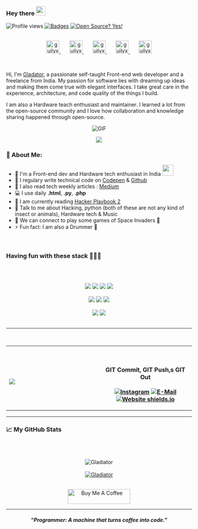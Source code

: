 ### Hey there <img src="https://media.giphy.com/media/hvRJCLFzcasrR4ia7z/giphy.gif" width="25px">
![Profile views](https://gpvc.arturio.dev/Gladiator-16)
[![Badges](https://img.shields.io/badge/badges-awesome-green.svg)](https://github.com/bevacqua/awesome-badges)
[![Open Source? Yes!](https://badgen.net/badge/Open%20Source%20%3F/Yes%21/blue?icon=github)](https://github.com/Naereen/badges/)

<p align="center">
<br/>
<a href="https://discord.bio/p/gladiator">
  <img alt="guilyx | Twitter" width="35px" src="https://svgshare.com/i/VEM.svg" />
</a>	&nbsp;	&nbsp;	&nbsp;
<a href="https://codepen.io/gladiator-16">
  <img alt="guilyx's LinkdeIN" width="35px" src="https://www.flaticon.com/svg/vstatic/svg/1626/1626319.svg?token=exp=1616211736~hmac=5e2b0d594bcfea2abae488a0e6cccac2" />
</a>	&nbsp;	&nbsp;	&nbsp;
<a href="https://dribbble.com/Gladiator16">
  <img alt="guilyx's Facebook" width="35px" src="https://www.flaticon.com/svg/vstatic/svg/1532/1532541.svg?token=exp=1616211933~hmac=5f68d8ba9f034908bd6627cd8208161d" />
</a>	&nbsp;	&nbsp;	&nbsp;
<a href="https://www.instagram.com/__arnav.16/">
  <img alt="guilyx's Instagram" width="35px" src="https://image.flaticon.com/icons/svg/2111/2111421.svg" />
</a>	&nbsp;	&nbsp;	&nbsp;
<a href="https://open.spotify.com/user/64baut5hxhb9k224mkbh19pwz">
  <img alt="guilyx's Spotify" width="35px" src="https://image.flaticon.com/icons/svg/2111/2111627.svg" />
</a>
</p>

<br />

Hi, I'm [Gladator](http://gladiator-16.netlify.app/), a passionate self-taught Front-end web developer and a freelance from India. My passion for software lies with dreaming up ideas and making them come true with elegant interfaces. I take great care in the experience, architecture, and code quality of the things I build.

I am also a Hardware teach enthusiast and maintainer. I learned a lot from the open-source community and I love how collaboration and knowledge sharing happened through open-source.

<p align="center">
<img align="center" alt="GIF" src="https://media1.tenor.com/images/1c6140897565e34a4e98f618e220dc0d/tenor.gif?itemid=9358372" />
</p>

<p align="center">
  <img  align="center"  src="https://github-profile-trophy.vercel.app/?username=Gladiator-16&rank=SSS,SS,S,AAA,AA,A,B,C,SECRET&theme=gruvbox" />
</p>


### 🤵 About Me:
- 🏦 I'm a Front-end dev and Hardware tech enthusiast in India 
      <img src="https://media.giphy.com/media/WUlplcMpOCEmTGBtBW/giphy.gif" width="30">
- 📝 I regulary write technical code on [Codepen](https://codepen.io/gladiator-16) & [Github](https://githib.com/Gladaitor-16)
- 🌱 I also read  tech weekly articles : [Medium](https://medium.com/)
- 💻 I use daily **.html**, **.py**, **.php**
- 📖 I am currently reading [Hacker Playbook 2](https://www.amazon.in/Hacker-Playbook-Practical-Penetration-Testing/dp/1512214566)
- 💬 Talk to me about Hacking, python (both of these are not any kind of insect or animals), Hardware tech & Music
- 👯 We can connect to play some games of Space Invaders 👾
- ⚡ Fun fact: I am also a Drummer 🥁

<br />

### **Having fun with these stack 👨🏽‍💻**

<br/><br/>
<div align="center">
  
<img src="https://img.shields.io/badge/Python-3776AB?style=for-the-badge&logo=python&logoColor=white"/>
<img src="https://img.shields.io/badge/HTML5-E34F26?style=for-the-badge&logo=html5&logoColor=white"/>	

<img src="https://img.shields.io/badge/CSS3-1572B6?style=for-the-badge&logo=css3&logoColor=white"/>	

<img src="https://img.shields.io/badge/JavaScript-F7DF1E?style=for-the-badge&logo=javascript&logoColor=black"/>
</div>
<br/>
<div align="center">
<img src="https://img.shields.io/badge/C%2B%2B-00599C?style=for-the-badge&logo=c%2B%2B&logoColor=white"/>

<img src="https://img.shields.io/badge/PHP-777BB4?style=for-the-badge&logo=php&logoColor=white"/>

<img src="https://img.shields.io/badge/Angular-DD0031?style=for-the-badge&logo=angular&logoColor=white"/>
</div>
<br/>
<div align="center">
<img src="https://img.shields.io/badge/Bootstrap-563D7C?style=for-the-badge&logo=bootstrap&logoColor=white"/>
<img src="https://img.shields.io/badge/jQuery-0769AD?style=for-the-badge&logo=jquery&logoColor=white"/>
</div>
<br/>

---
<br/>
<table width="100%" align="center"> 
  <tr>
  <td width="50%">
      
&nbsp; <br> <img src="https://media.giphy.com/media/kH6CqYiquZawmU1HI6/giphy.gif" />
  </td>
  <td width="50%">

<br><p align="center"><b>GIT Commit,  GIT Push,s GIT Out<b/><br><br>
  [![Instagram](https://img.shields.io/badge/instagram-in-369?style=flat-square&logo=instagram&logoColor=white&color=blue)](https://www.instagram.com/__arnav.16/)
  [![E-Mail](https://img.shields.io/badge/email-reveal-2a8?style=flat-square&logo=gmail&logoColor=white)](https://mailhide.io/e/2X7y8a6U)
  [![Website shields.io](https://img.shields.io/website-up-down-green-red/http/shields.io.svg)](http://gladiator-16.netlify.app/)
</p>
  </td>
  </table>

---
### 📈 My GitHub Stats

<br/>
<br/>

<p align="center"> <img src="https://github-readme-stats.vercel.app/api?username=Gladiator-16&show_icons=true&theme=radical" alt="Gladiator" />
<br/>
<br/>
<a href="https://github.com/Gladiator-16"><img src="https://github-readme-stats.vercel.app/api/top-langs/?username=Gladiator-16&layout=compact&text_color=daf7dc&bg_color=151515" alt="Gladiator"></a>
 <br><br>
 
  </p>

<p align="center">
<a href="https://www.buymeacoffee.com/Arnavk." target="_blank"><img src="https://cdn.buymeacoffee.com/buttons/default-red.png" alt="Buy Me A Coffee" height="40" width="170" ></a>
</p>

---

<h5 align="center" style="font:Berlin Sans FB"><b><i>“Programmer: A machine that turns coffee into code.”<i/><b/><h5/>
